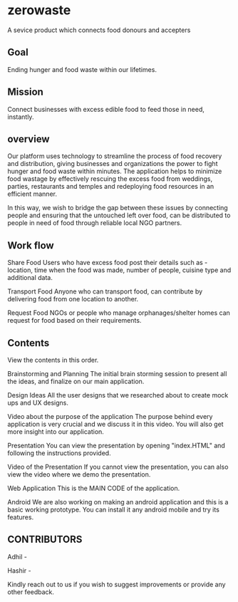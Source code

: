 # zerowaste

A sevice product which connects food donours and accepters


## Goal
Ending hunger and food waste within our lifetimes.

## Mission
Connect businesses with excess edible food to feed those in need, instantly.

## overview
Our platform uses technology to streamline the process of food recovery and distribution, giving businesses and organizations the power to fight hunger and food waste within minutes. The application helps to minimize food wastage by effectively rescuing the excess food from weddings, parties, restaurants and temples and redeploying food resources in an efficient manner.

In this way, we wish to bridge the gap between these issues by connecting people and ensuring that the untouched left over food, can be distributed to people in need of food through reliable local NGO partners.

## Work flow
Share Food Users who have excess food post their details such as - location, time when the food was made, number of people, cuisine type and additional data.

Transport Food Anyone who can transport food, can contribute by delivering food from one location to another.

Request Food NGOs or people who manage orphanages/shelter homes can request for food based on their requirements.

## Contents
View the contents in this order.

Brainstorming and Planning The initial brain storming session to present all the ideas, and finalize on our main application.

Design Ideas All the user designs that we researched about to create mock ups and UX designs.

Video about the purpose of the application The purpose behind every application is very crucial and we discuss it in this video. You will also get more insight into our application.

Presentation You can view the presentation by opening "index.HTML" and following the instructions provided.

Video of the Presentation If you cannot view the presentation, you can also view the video where we demo the presentation.

Web Application This is the MAIN CODE of the application.

Android We are also working on making an android application and this is a basic working prototype. You can install it any android mobile and try its features.

##  CONTRIBUTORS

Adhil - 

Hashir - 

Kindly reach out to us if you wish to suggest improvements or provide any other feedback.
